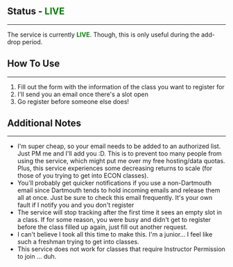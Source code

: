 ## Status - <span style="color:green"><b>LIVE</b></span>
---

The service is currently <b><span style="color:green">LIVE</span></b>. Though, this is only useful during the add-drop period.


## How To Use
---

1. Fill out the form with the information of the class you want to register for
2. I'll send you an email once there's a slot open
3. Go register before someone else does!


## Additional Notes
---

* I'm super cheap, so your email needs to be added to an authorized list. Just PM me and I'll add you :D. This is to prevent too many people from using the service, which might put me over my free hosting/data quotas. Plus, this service experiences some decreasing returns to scale (for those of you trying to get into ECON classes).
* You'll probably get quicker notifications if you use a non-Dartmouth email since Dartmouth tends to hold incoming emails and release them all at once. Just be sure to check this email frequently. It's your own fault if I notify you and you don't register
* The service will stop tracking after the first time it sees an empty slot in a class. If for some reason, you were busy and didn't get to register before the class filled up again, just fill out another request.
* I can't believe I took all this time to make this. I'm a junior... I feel like such a freshman trying to get into classes.
* This service does not work for classes that require Instructor Permission to join ... duh.
